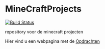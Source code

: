 # MineCraftProjects

[![Build Status](https://travis-ci.org/CoderDojoBelgiumEeklo/MineCraftProjects.svg?branch=TSSite)](https://travis-ci.org/CoderDojoBelgiumEeklo/MineCraftProjects)


repository voor de minecraft projecten


Hier vind u een webpagina met de [Opdrachten](http://CoderDojoBelgiumEeklo.github.io/MineCraftProjects)
